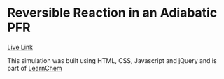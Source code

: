 # Reversible Reaction in an Adiabatic PFR

<a href="https://intuitiveharmony.github.io/reversableReactionInAdiabaticPFR/" target="_blank" rel="noopener">Live Link</a>

This simulation was built using HTML, CSS, Javascript and jQuery and is part of [LearnChem](https://learncheme.com/)
